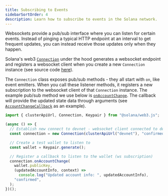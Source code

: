 ```yaml
---
title: Subscribing to Events
sidebarSortOrder: 4
description: Learn how to subscribe to events in the Solana network.
---
```


Websockets provide a pub/sub interface where you can listen for certain events.
Instead of pinging a typical HTTP endpoint at an interval to get frequent
updates, you can instead receive those updates only when they happen.

Solana's web3
[`Connection`](https://solana-labs.github.io/solana-web3.js/v1.x/classes/Connection.html)
under the hood generates a websocket endpoint and registers a websocket client
when you create a new `Connection` instance (see source code
[here](https://github.com/solana-labs/solana-web3.js/blob/45923ca00e4cc1ed079d8e55ecbee83e5b4dc174/src/connection.ts#L2100)).

The `Connection` class exposes pub/sub methods - they all start with `on`, like
event emitters. When you call these listener methods, it registers a new
subscription to the websocket client of that `Connection` instance. The example
pub/sub method we use below is
[`onAccountChange`](https://solana-labs.github.io/solana-web3.js/v1.x/classes/Connection.html#onAccountChange).
The callback will provide the updated state data through arguments (see
[`AccountChangeCallback`](https://solana-labs.github.io/solana-web3.js/v1.x/types/AccountChangeCallback.html)
as an example).

```typescript filename="subscribe-to-events.ts"
import { clusterApiUrl, Connection, Keypair } from "@solana/web3.js";

(async () => {
  // Establish new connect to devnet - websocket client connected to devnet will also be registered here
  const connection = new Connection(clusterApiUrl("devnet"), "confirmed");

  // Create a test wallet to listen to
  const wallet = Keypair.generate();

  // Register a callback to listen to the wallet (ws subscription)
  connection.onAccountChange(
    wallet.publicKey,
    (updatedAccountInfo, context) =>
      console.log("Updated account info: ", updatedAccountInfo),
    "confirmed",
  );
})();
```
